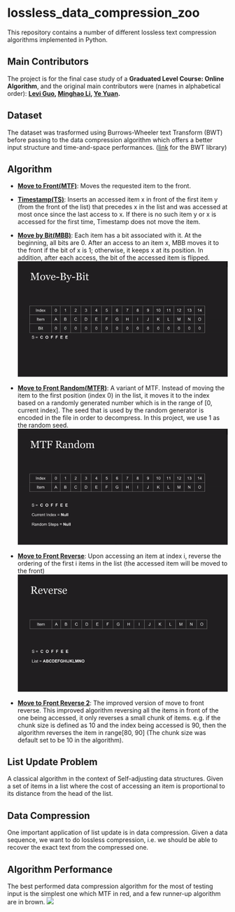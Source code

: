 # lossless_data_compression_zoo
This repository contains a number of different lossless text compression algorithms implemented in Python.

## Main Contributors
The project is for the final case study of a __Graduated Level Course: Online Algorithm__, and the original main contributors were (names in alphabetical order):
**[Levi Guo](https://github.com/LeviIsAwesome), [Minghao Li](https://github.com/MingoLi), [Ye Yuan](https://github.com/LongWinter).**

## Dataset
The dataset was trasformed using Burrows-Wheeler text Transform (BWT) before passing to the data compression algorithm which offers a better input structure and time-and-space performances. ([link](https://github.com/nicolaprezza/BWTIL/tree/master/tools/dB-hash) for the BWT library)

## Algorithm 
* **[Move to Front(MTF)](https://github.com/LeviIsAwesome/lossless_compression_zoo/blob/master/mtf.py)**: Moves the requested item to the front.

* **[Timestamp(TS)](https://github.com/LeviIsAwesome/lossless_compression_zoo/blob/master/timestamp.py)**: Inserts an accessed item x in front of the first item y (from the front of the list) that precedes x in the list and was accessed at most once since the last access to x. If there is no such item y or x is accessed for the first time, Timestamp does not move the item.

* **[Move by Bit(MBB)](https://github.com/LeviIsAwesome/lossless_compression_zoo/blob/master/move_by_bit.py)**: Each item has a bit associated with it. At the beginning, all bits are 0. After an access to an item x, MBB moves it to the front if the bit of x is 1; otherwise, it keeps x at its position. In addition, after each access, the bit of the accessed item is flipped.                                   
![](algorithm%20demo/mbb.gif)           

* **[Move to Front Random(MTFR)](https://github.com/LeviIsAwesome/lossless_compression_zoo/blob/master/mtf_random.py)**:
A variant of MTF. Instead of moving the item to the first position (index 0) in the list, it moves it to the index based on a randomly generated number which is in the range of [0, current index]. The seed that is used by the random generator is encoded in the file in order to decompress. In this project, we use 1 as the random seed.                        
![](algorithm%20demo/random.gif)

* **[Move to Front Reverse](https://github.com/LeviIsAwesome/lossless_compression_zoo/blob/master/mtf_reverse.py)**: Upon accessing an item at index i, reverse the ordering of the first i items in the list (the accessed item will be moved to the front)                        
![](algorithm%20demo/reverse.gif)                  

* **[Move to Front Reverse 2](https://github.com/LeviIsAwesome/lossless_compression_zoo/blob/master/mtf_reverse2.py)**: The improved version of move to front reverse. This improved algorithm reversing all the items in front of the one being accessed, it only reverses a small chunk of items. e.g. if the chunk size is defined as 10 and the index being accessed is 90, then the algorithm reverses the item in range[80, 90] (The chunk size was default set to be 10 in the algorithm).       

## List Update Problem
A classical algorithm in the context of Self-adjusting data structures. Given a set of items in a list where the cost of accessing an item is proportional to its distance from the head of the list.

## Data Compression
One important application of list update is in data compression. Given a data sequence, we want to do lossless compression, i.e. we should be able to recover the exact text from the compressed one.

## Algorithm Performance
The best performed data compression algorithm for the most of testing input is the simplest one which MTF in red, and a few runner-up algorithm are in brown. 
![](https://github.com/LeviIsAwesome/lossless_compression_zoo/blob/master/algorithm%20demo/algorithm%20running%20persormance.png)
